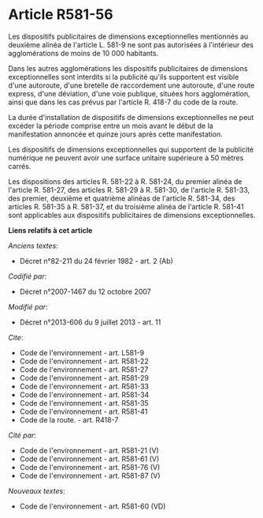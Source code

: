 # Article R581-56

Les dispositifs publicitaires de dimensions exceptionnelles mentionnés au deuxième alinéa de l'article L. 581-9 ne sont pas
autorisées à l'intérieur des agglomérations de moins de 10 000 habitants. 

Dans les autres agglomérations les dispositifs publicitaires de dimensions exceptionnelles sont interdits si la publicité
qu'ils supportent est visible d'une autoroute, d'une bretelle de raccordement une autoroute, d'une route express, d'une
déviation, d'une voie publique, situées hors agglomération, ainsi que dans les cas prévus par l'article R. 418-7 du code de
la route. 

La durée d'installation de dispositifs de dimensions exceptionnelles ne peut excéder la période comprise entre un mois avant
le début de la manifestation annoncée et quinze jours après cette manifestation. 

Les dispositifs de dimensions exceptionnelles qui supportent de la publicité numérique ne peuvent avoir une surface unitaire
supérieure à 50 mètres carrés. 

Les dispositions des articles R. 581-22 à R. 581-24, du premier alinéa de l'article R. 581-27, des articles R. 581-29 à R.
581-30, de l'article R. 581-33, des premier, deuxième et quatrième alinéas de l'article R. 581-34, des articles R. 581-35 à
R. 581-37, et du troisième alinéa de l'article R. 581-41 sont applicables aux dispositifs publicitaires de dimensions
exceptionnelles.

**Liens relatifs à cet article**

_Anciens textes_:

  - Décret n°82-211 du 24 février 1982 - art. 2 (Ab)

_Codifié par_:

  - Décret n°2007-1467 du 12 octobre 2007

_Modifié par_:

  - Décret n°2013-606 du 9 juillet 2013 - art. 11

_Cite_:

  - Code de l'environnement - art. L581-9
  - Code de l'environnement - art. R581-22
  - Code de l'environnement - art. R581-27
  - Code de l'environnement - art. R581-29
  - Code de l'environnement - art. R581-33
  - Code de l'environnement - art. R581-34
  - Code de l'environnement - art. R581-35
  - Code de l'environnement - art. R581-41
  - Code de la route. - art. R418-7

_Cité par_:

  - Code de l'environnement - art. R581-21 (V)
  - Code de l'environnement - art. R581-61 (V)
  - Code de l'environnement - art. R581-76 (V)
  - Code de l'environnement - art. R581-87 (V)

_Nouveaux textes_:

  - Code de l'environnement - art. R581-60 (VD)

